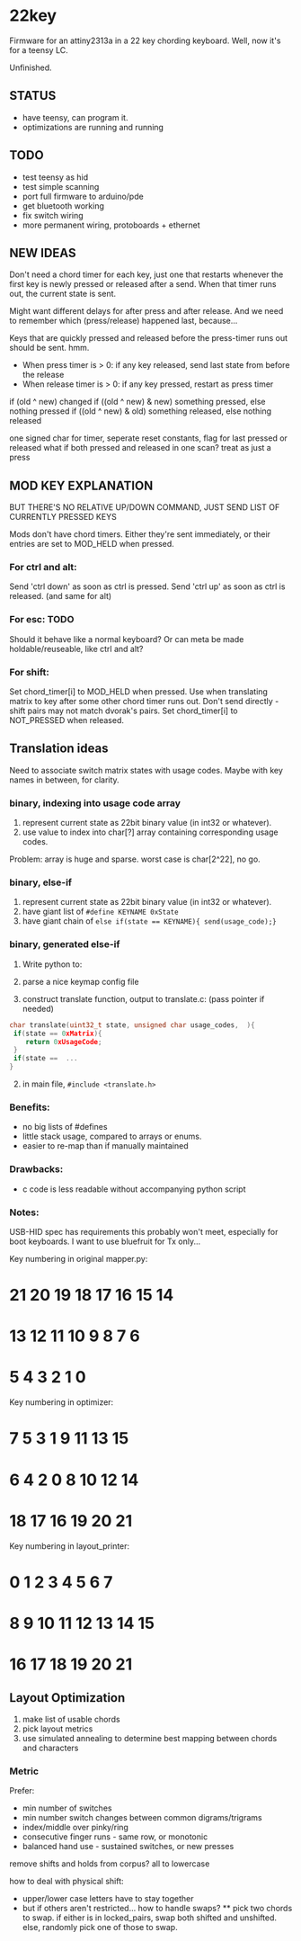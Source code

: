 # 22key

Firmware for an attiny2313a in a 22 key chording keyboard.
Well, now it's for a teensy LC.

Unfinished.

## STATUS ##

* have teensy, can program it.
* optimizations are running and running

## TODO ##

* test teensy as hid
* test simple scanning
* port full firmware to arduino/pde
* get bluetooth working
* fix switch wiring
* more permanent wiring, protoboards + ethernet

## NEW IDEAS ##

Don't need a chord timer for each key, just one that restarts whenever the first key is newly pressed or released after a send. When that timer runs out, the current state is sent.

Might want different delays for after press and after release. And we need to remember which (press/release) happened last, because...

Keys that are quickly pressed and released before the press-timer runs out should be sent. hmm.
* When press timer is > 0: if any key released, send last state from before the release
* When release timer is > 0: if any key pressed, restart as press timer

if (old ^ new) changed
if ((old ^ new) & new) something pressed, else nothing pressed
if ((old ^ new) & old) something released, else nothing released

one signed char for timer, seperate reset constants, flag for last pressed or released
what if both pressed and released in one scan? treat as just a press

## MOD KEY EXPLANATION ##

BUT THERE'S NO RELATIVE UP/DOWN COMMAND, JUST SEND LIST OF CURRENTLY PRESSED KEYS

Mods don't have chord timers. Either they're sent immediately, or
their entries are set to MOD_HELD when pressed.

### For ctrl and alt: ###

  Send 'ctrl down' as soon as ctrl is pressed.
  Send 'ctrl up' as soon as ctrl is released. (and same for alt)

### For esc: TODO ###

  Should it behave like a normal keyboard?
  Or can meta be made holdable/reuseable, like ctrl and alt?

### For shift: ###

  Set chord_timer[i] to MOD_HELD when pressed.
  Use when translating matrix to key after some other chord timer runs out.
  Don't send directly - shift pairs may not match dvorak's pairs.
  Set chord_timer[i] to NOT_PRESSED when released.


## Translation ideas ##

Need to associate switch matrix states with usage codes. Maybe with key names in between, for clarity. 

### binary, indexing into usage code array ###

1. represent current state as 22bit binary value (in int32 or whatever).
2. use value to index into char[?] array containing corresponding usage codes.

Problem: array is huge and sparse. worst case is char[2^22], no go.


### binary, else-if ###

1. represent current state as 22bit binary value (in int32 or whatever).
2. have giant list of `#define KEYNAME 0xState`
3. have giant chain of `else if(state == KEYNAME){ send(usage_code);}`


### binary, generated else-if ###

1. Write python to:

  1. parse a nice keymap config file
  
  2. construct translate function, output to translate.c: (pass pointer if needed)
  
   ```c
   char translate(uint32_t state, unsigned char usage_codes,  ){
   	if(state == 0xMatrix){
	   return 0xUsageCode;
	}
	if(state ==  ...
   }
   ```
2. in main file, `#include <translate.h>`

### Benefits: ###

* no big lists of #defines
* little stack usage, compared to arrays or enums.
* easier to re-map than if manually maintained

### Drawbacks: ###

* c code is less readable without accompanying python script



### Notes: ###

USB-HID spec has requirements this probably won't meet, especially for boot keyboards.
I want to use bluefruit for Tx only...

Key numbering in original mapper.py:
#     21 20 19 18         17 16 15 14
#     13 12 11 10         9  8  7  6
#           5  4  3    2  1  0

Key numbering in optimizer:
#     7  5  3  1          9  11 13 15
#     6  4  2  0          8  10 12 14    
#           18 17 16   19 20 21

Key numbering in layout_printer:
#     0  1  2  3          4  5  6  7
#     8  9  10 11         12 13 14 15
#           16 17 18   19 20 21 


## Layout Optimization

1. make list of usable chords
2. pick layout metrics
3. use simulated annealing to determine best mapping between chords and characters

### Metric

Prefer:
* min number of switches 
* min number switch changes between common digrams/trigrams
* index/middle over pinky/ring
* consecutive finger runs - same row, or monotonic
* balanced hand use - sustained switches, or new presses


remove shifts and holds from corpus? all to lowercase

how to deal with physical shift:
* upper/lower case letters have to stay together
* but if others aren't restricted... how to handle swaps?
** pick two chords to swap. if either is in locked_pairs, swap both shifted and unshifted. else, randomly pick one of those to swap.


